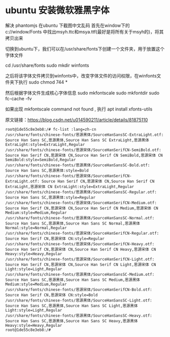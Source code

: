 # ubuntu 安装微软雅黑字体

解决 phantomjs 在ubuntu 下截图中文乱码
首先在window下的 c://window/Fonts 中找出msyh.ttc和msya.ttf(最好是将所有关于msyh的)，将其拷贝出来

切换到ubuntu下，我们可以在/usr/share/fonts下创建一个文件夹，用于放置这个字体文件

cd /usr/share/fonts
sudo mkdir winfonts

之后将该字体文件拷贝到winfonts中，改变字体文件的访问权限，在winfonts文件夹下执行
sudo chmod 744 *

然后根据字体文件生成核心字体信息
sudo mkfontscale
sudo mkfontdir
sudo fc-cache -fv

如果出现 mkfontscale command not found , 执行
apt install xfonts-utils

原文链接：https://blog.csdn.net/u014590211/article/details/81875110

```
root@1de55c8e3eb8:/# fc-list :lang=zh-cn
/usr/share/fonts/chinese-fonts/思源黑体/SourceHanSansSC-ExtraLight.otf: Source Han Sans SC,思源黑体,Source Han Sans SC ExtraLight,思源黑体 ExtraLight:style=ExtraLight,Regular
/usr/share/fonts/chinese-fonts/思源宋体/SourceHanSerifCN-SemiBold.otf: Source Han Serif CN,思源宋体 CN,Source Han Serif CN SemiBold,思源宋体 CN SemiBold:style=SemiBold,Regular
/usr/share/fonts/chinese-fonts/思源黑体/SourceHanSansSC-Bold.otf: Source Han Sans SC,思源黑体:style=Bold
/usr/share/fonts/chinese-fonts/思源宋体/SourceHanSerifCN-ExtraLight.otf: Source Han Serif CN,思源宋体 CN,Source Han Serif CN ExtraLight,思源宋体 CN ExtraLight:style=ExtraLight,Regular
/usr/share/fonts/chinese-fonts/思源黑体/SourceHanSansSC-Regular.otf: Source Han Sans SC,思源黑体:style=Regular
/usr/share/fonts/chinese-fonts/思源宋体/SourceHanSerifCN-Medium.otf: Source Han Serif CN,思源宋体 CN,Source Han Serif CN Medium,思源宋体 CN Medium:style=Medium,Regular
/usr/share/fonts/chinese-fonts/思源黑体/SourceHanSansSC-Normal.otf: Source Han Sans SC,思源黑体,Source Han Sans SC Normal,思源黑体 Normal:style=Normal,Regular
/usr/share/fonts/chinese-fonts/思源宋体/SourceHanSerifCN-Regular.otf: Source Han Serif CN,思源宋体 CN:style=Regular
/usr/share/fonts/chinese-fonts/思源宋体/SourceHanSerifCN-Heavy.otf: Source Han Serif CN,思源宋体 CN,Source Han Serif CN Heavy,思源宋体 CN Heavy:style=Heavy,Regular
/usr/share/fonts/chinese-fonts/思源宋体/SourceHanSerifCN-Light.otf: Source Han Serif CN,思源宋体 CN,Source Han Serif CN Light,思源宋体 CN Light:style=Light,Regular
/usr/share/fonts/chinese-fonts/思源黑体/SourceHanSansSC-Medium.otf: Source Han Sans SC,思源黑体,Source Han Sans SC Medium,思源黑体 Medium:style=Medium,Regular
/usr/share/fonts/chinese-fonts/思源宋体/SourceHanSerifCN-Bold.otf: Source Han Serif CN,思源宋体 CN:style=Bold
/usr/share/fonts/chinese-fonts/思源黑体/SourceHanSansSC-Light.otf: Source Han Sans SC,思源黑体,Source Han Sans SC Light,思源黑体 Light:style=Light,Regular
/usr/share/fonts/chinese-fonts/思源黑体/SourceHanSansSC-Heavy.otf: Source Han Sans SC,思源黑体,Source Han Sans SC Heavy,思源黑体 Heavy:style=Heavy,Regular
root@1de55c8e3eb8:/#

```

